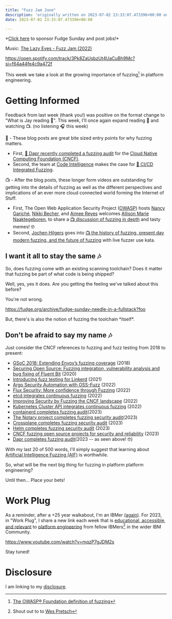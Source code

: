 ```yaml
---
title: "Fuzz Jam June"
description: 'originally written on 2023-07-02 23:33:07.473396+00:00 on LAMP with vi, WordPress, Jekyll, Gatsby Cloud, Netlify, Revue, Substack, or Buttondown'
date: 2023-07-02 23:33:07.473396+00:00

---
```


\*[Click here](https://fudgesunday.pallet.com/hire?pallet=fudgesunday) to sponsor Fudge Sunday and post jobs!\*

Music: [The Lazy Eyes - Fuzz Jam (2022)](https://www.youtube.com/watch?v=GFyNk8w1opw)

https://open.spotify.com/track/3Pk8ZaUsbzUt4UaCuBh9Mc?si=f64a44fe4c9a472f

This week we take a look at the growing importance of fuzzing[^fuzzing] in platform engineering.

# Getting Informed

Feedback from last week (thank you!) was positive on the format change to "What is Jay reading 📖". This week, I'll once again expand reading 📖 and watching 📺. (no listening 🎧 this week)

📖 - These blog posts are great bite sized entry points for why fuzzing matters.

- First, [📖 Dapr recently completed a fuzzing audit](https://www.cncf.io/blog/2023/06/30/dapr-completes-fuzzing-audit/) for the [Cloud Native Computing Foundation (CNCF)](https://www.cncf.io).
- Second, the team at [Code Intelligence](https://www.code-intelligence.com/) makes the case for [📖 CI/CD Integrated Fuzzing](https://www.code-intelligence.com/blog/cicd-integrated-fuzzing-automotive-software-security).

📺 - After the blog posts, these longer form videos are outstanding for getting into the details of fuzzing as well as the different perspectives and implications of an ever more cloud connected world forming the Internet of Stuff.

- First, The Open Web Application Security Project ([OWASP](https://owasp.org)) hosts [Nancy Gariché](https://www.linkedin.com/in/nancygariche), [Nikki Becher](https://www.linkedin.com/in/nicolebecher/), and [Aimee Reyes](https://www.linkedin.com/in/reyesai/) welcomes [Allison Marie Naaktegeboren](https://www.linkedin.com/in/anaaktge/), to share a [📺 discussion of fuzzing in depth](https://www.youtube.com/watch?v=-RGuAG0ZaZE) and tasty memes! 🤓
- Second, [Jochen Hilgers](https://www.linkedin.com/in/jochen-hilgers/) goes into [📺 the history of fuzzing, present day modern fuzzing, and the future of fuzzing](https://media.ccc.de/v/froscon2022-2772-introduction\_to\_modern\_fuzzing) with live fuzzer use kata.

## I want it all to stay the same 🎶

So, does fuzzing come with an existing scanning toolchain? Does it matter that fuzzing be part of what code is being shipped?

Well, yes, yes it does. Are you getting the feeling we've talked about this before?

You're not wrong.

https://fudge.org/archive/fudge-sunday-needle-in-a-fullstack?foo

But, there's is also the notion of fuzzing the toolchain \*itself\*.

## Don't be afraid to say my name 🎶

Just consider the CNCF references to fuzzing and fuzz testing from 2018 to present:

- [GSoC 2018: Extending Envoy’s fuzzing coverage](https://www.cncf.io/blog/2018/09/28/gsoc-2018-extending-envoys-fuzzing-coverage/) (2018)
- [Securing Open Source: Fuzzing integration, vulnerability analysis and bug fixing of Fluent Bit](https://www.cncf.io/blog/2020/12/15/securing-open-source-fuzzing-integration-vulnerability-a..) (2020)
- [Introducing fuzz testing for Linkerd](https://www.cncf.io/blog/2021/05/11/introducing-fuzz-testing-for-linkerd/) (2021)
- [Argo Security Automation with OSS-Fuzz](https://www.cncf.io/blog/2022/02/28/argo-security-automation-with-oss-fuzz/) (2022)
- [Flux Security: More confidence through Fuzzing](https://www.cncf.io/blog/2022/03/11/flux-security-more-confidence-through-fuzzing/) (2022)
- [etcd integrates continuous fuzzing](https://www.cncf.io/blog/2022/04/13/etcd-integrates-continuous-fuzzing/) (2022)
- [Improving Security by Fuzzing the CNCF landscape](https://www.cncf.io/blog/2022/06/28/improving-security-by-fuzzing-the-cncf-landscape/) (2022)
- [Kubernetes Cluster API integrates continuous fuzzing](https://www.cncf.io/blog/2022/07/20/kubernetes-cluster-api-integrates-continuous-fuzzing/) (2022)
- [containerd completes fuzzing audit](https://www.cncf.io/blog/2023/03/02/containerd-completes-fuzzing-audit/)(2023)
- [The Notary project completes fuzzing security audit](https://www.cncf.io/blog/2023/03/21/the-notary-project-completes-fuzzing-security-audit/)(2023)
- [Crossplane completes fuzzing security audit](https://www.cncf.io/blog/2023/03/24/crossplane-completes-fuzzing-security-audit/) (2023)
- [Helm completes fuzzing security audit](https://www.cncf.io/blog/2023/03/31/helm-completes-fuzzing-security-audit/) (2023)
- [CNCF fuzzing open source projects for security and reliability](https://www.cncf.io/blog/2023/04/18/cncf-fuzzing-open-source-projects-for-security-and-relia...) (2023)
- [Dapr completes fuzzing audit](https://www.cncf.io/blog/2023/06/30/dapr-completes-fuzzing-audit/)(2023 -- as seen above! 🤓)

With my last 20 of 500 words, I'll simply suggest that learning about [Artificial Intelligence Fuzzing (AIF)](https://blackkite.com/blog/rsac-2023-in-review/) is worthwhile.

So, what will be the next big thing for fuzzing in platform platform engineering?

Until then… Place your bets!

# Work Plug

As a reminder, after a +25 year walkabout, I'm an IBMer [(again)](https://jaycuthrell.com/about/). For 2023, in "Work Plug", I share a new link each week that is [educational, accessible, and relevant](https://www.youtube.com/watch?v=mqzP7gJDM2s) to [platform engineering](https://www.ibm.com/consulting/platform-engineering-services) from fellow IBMers[^IBMer] in the wider IBM Community.

https://www.youtube.com/watch?v=mqzP7gJDM2s

Stay tuned!

# Disclosure

I am linking to my [disclosure](https://jaycuthrell.com/disclosure/).

[^fuzzing]: [The OWASP® Foundation definition of fuzzing](https://owasp.org/www-community/Fuzzing) 
[^IBMer]: Shout out to to [Wes Pretsch](https://www.linkedin.com/in/wesley-pretsch-2a1424190/)